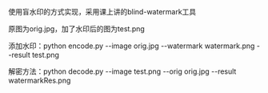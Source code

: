 使用盲水印的方式实现，采用课上讲的blind-watermark工具

原图为orig.jpg，加了水印后的图为test.png

添加水印：python encode.py --image orig.jpg --watermark watermark.png --result test.png

解密方法：python decode.py --image test.png --orig orig.jpg --result watermarkRes.png
